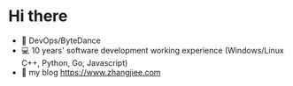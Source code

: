# Hi there

* :school_satchel: DevOps/ByteDance
* :computer: 10 years' software development working experience (Windows/Linux C++, Python, Go, Javascript)
* :pencil: my blog https://www.zhangjiee.com 
